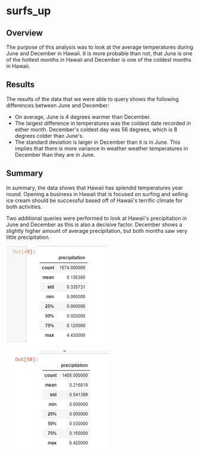 # surfs_up

## Overview
The purpose of this analysis was to look at the average temperatures during June and December in Hawaii. It is more probable than not, that June is one of the hottest months in Hawaii and December is one of the coldest months in Hawaii.

## Results
The results of the data that we were able to query shows the following differences between June and December:

* On average, June is 4 degrees warmer than December. 
* The largest difference in temperatures was the coldest date recorded in either month. December's coldest day was 56 degrees, which is 8 degrees colder than June's.
* The standard deviation is larger in December than it is in June. This implies that there is more variance in weather weather temperatures in December than they are in June.

## Summary
In summary, the data shows that Hawaii has splendid temperatures year round. Opening a business in Hawaii that is focused on surfing and selling ice cream should be successful based off of Hawaii's terrific climate for both activities. 

Two additional queries were performed to look at Hawaii's precipitation in June and December as this is also a decisive factor. December shows a slightly higher amount of average precipitation, but both months saw very little precipitation. 

![alt text](https://github.com/griswld2/surfs_up/blob/main/June%20Precipitation.PNG)

![alt text](https://github.com/griswld2/surfs_up/blob/main/December%20Precipitation.PNG)
